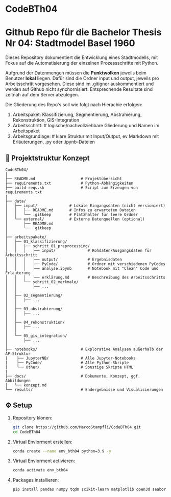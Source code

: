 # CodeBTh04

# Github Repo für die Bachelor Thesis Nr 04: Stadtmodel Basel 1960

Dieses Repository dokumentiert die Entwicklung eines Stadtmodells, mit Fokus auf die Automatisierung der einzelnen Prozessschritte mit Python.

Aufgrund der Datenmengen müssen die **Punktwolken** jeweils beim Benutzer **lokal** liegen. Dafür sind die Ordner input und output, jeweils pro Arbeitsschritt vorgesehen. Diese sind im .gitignor auskommentiert und werden auf Github nicht synchornisiert. Entsprechende Resultate sind zeitnah auf dem Server abzulegen.

Die Gliederung des Repo's soll wie folgt nach Hierachie erfolgen:

1. Arbeitspaket: Klassifizierung, Segmentierung, Abstrahierung, Rekonstruktion, GIS-Integration
2. Arbeitsschritt: # logische/nachvollziehbare Gliederung und Namen im Arbeitspaket
3. Arbeitsgrundlage: # klare Struktur mit Input/Output, ev Markdown mit Erläuterungen, .py oder .ipynb-Dateien

## 📁 Projektstruktur Konzept

```text
CodeBTh04/
│
├── README.md                    # Projektübersicht
├── requirements.txt             # Python-Abhängigkeiten
├── build-reqs.sh                # Script zum Erzeugen von requirements.txt
|
├── data/
│   ├── input/              # Lokale Eingangsdaten (nicht versioniert)
│   │   ├── README.md       # Infos zu erwarteten Dateien
│   │   └── .gitkeep        # Platzhalter für leere Ordner
│   └── external/           # Externe Datenquellen (optional)
│       ├── README.md
│       └── .gitkeep
│
├── arbeitspakete/
│   ├── 01_klassifizierung/
│   │   ├── schritt_01_preprocessing/
│   │   │   ├── input/              # Rohdaten/Ausgangsdaten für Arbeitsschritt
│   │   │   ├── output/             # Ergebnisdaten
│   │   │   ├── PyCode/             # Ordner mit verschiedenen PyCodes
│   │   │   ├── analyse.ipynb       # Notebook mit "Clean" Code und Erläuterung
│   │   │   └── erklärung.md        # Beschreibung des Arbeitsschritts
│   │   └── schritt_02_merkmale/
│   │       ├── ...
│   │
│   ├── 02_segmentierung/
│   │   ├── ...
│   │
│   ├── 03_abstrahierung/
│   │   ├── ...
│   │
│   ├── 04_rekonstruktion/
│   │   ├── ...
│   │
│   └── 05_gis_integration/
│       ├── ...
│
├── notebooks/                   # Explorative Analysen außerhalb der AP-Struktur
|    ├── JupyterNB/              # Alle Jupyter-Notebooks
|    ├── PyCode/                 # Alle Python-Skripte
|    └── Other/                  # Sonstige Skripte HTML
|
├── docs/                        # Dokumente, Konzept, ggf. Abbildungen
│   └── konzept.md
└── results/                     # Endergebnisse und Visualisierungen
```

## ⚙️ Setup

1. Repository klonen:

   ```bash
   git clone https://github.com/MarcoStampfli/CodeBTh04.git
   cd CodeBTh04
   ```

2. Virtual Enviorment erstellen:

   ```bash
   conda create --name env_bth04 python=3.9 -y
   ```

3. Virtual Enviorment activieren:

   ```bash
   conda activate env_bth04
   ```

4. Packages installieren:
   ```bash
   pip install pandas numpy tqdm scikit-learn matplotlib open3d seaborn
   ```
